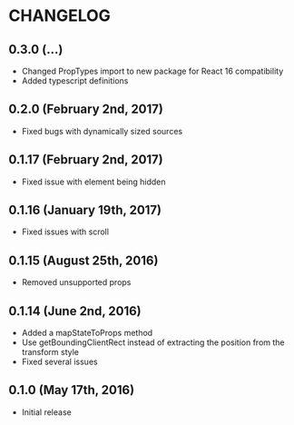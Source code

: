 # CHANGELOG

## 0.3.0 (...)

- Changed PropTypes import to new package for React 16 compatibility
- Added typescript definitions

## 0.2.0 (February 2nd, 2017)

- Fixed bugs with dynamically sized sources

## 0.1.17 (February 2nd, 2017)

- Fixed issue with element being hidden

## 0.1.16 (January 19th, 2017)

- Fixed issues with scroll

## 0.1.15 (August 25th, 2016)

- Removed unsupported props

## 0.1.14 (June 2nd, 2016)

- Added a mapStateToProps method
- Use getBoundingClientRect instead of extracting the position from the transform style
- Fixed several issues

## 0.1.0 (May 17th, 2016)

- Initial release
